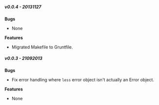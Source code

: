 ##### v0.0.4 - 20131127

**Bugs**
- None

**Features**
- Migrated Makefile to Gruntfile.

##### v0.0.3 - 21092013

**Bugs**
- Fix error handling where `less` error object isn't actually an Error object.

**Features**
- None

